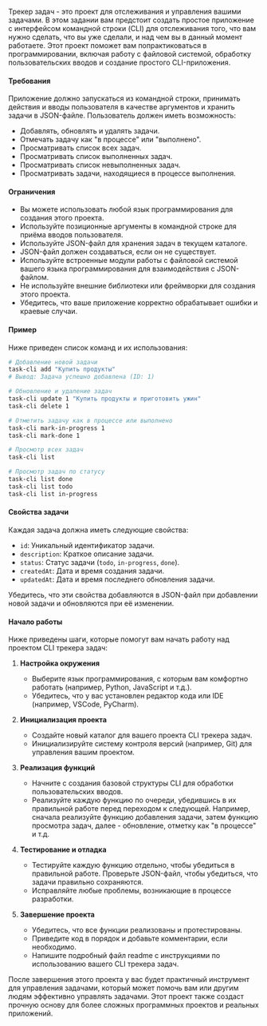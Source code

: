 
Трекер задач - это проект для отслеживания и управления вашими задачами. В этом задании вам предстоит создать простое приложение с интерфейсом командной строки (CLI) для отслеживания того, что вам нужно сделать, что вы уже сделали, и над чем вы в данный момент работаете. Этот проект поможет вам попрактиковаться в программировании, включая работу с файловой системой, обработку пользовательских вводов и создание простого CLI-приложения.

#### Требования

Приложение должно запускаться из командной строки, принимать действия и вводы пользователя в качестве аргументов и хранить задачи в JSON-файле. Пользователь должен иметь возможность:

- Добавлять, обновлять и удалять задачи.
- Отмечать задачу как "в процессе" или "выполнено".
- Просматривать список всех задач.
- Просматривать список выполненных задач.
- Просматривать список невыполненных задач.
- Просматривать задачи, находящиеся в процессе выполнения.

#### Ограничения

- Вы можете использовать любой язык программирования для создания этого проекта.
- Используйте позиционные аргументы в командной строке для приёма вводов пользователя.
- Используйте JSON-файл для хранения задач в текущем каталоге.
- JSON-файл должен создаваться, если он не существует.
- Используйте встроенные модули работы с файловой системой вашего языка программирования для взаимодействия с JSON-файлом.
- Не используйте внешние библиотеки или фреймворки для создания этого проекта.
- Убедитесь, что ваше приложение корректно обрабатывает ошибки и краевые случаи.

#### Пример

Ниже приведен список команд и их использования:

```bash
# Добавление новой задачи
task-cli add "Купить продукты"
# Вывод: Задача успешно добавлена (ID: 1)

# Обновление и удаление задач
task-cli update 1 "Купить продукты и приготовить ужин"
task-cli delete 1

# Отметить задачу как в процессе или выполнено
task-cli mark-in-progress 1
task-cli mark-done 1

# Просмотр всех задач
task-cli list

# Просмотр задач по статусу
task-cli list done
task-cli list todo
task-cli list in-progress
```

#### Свойства задачи

Каждая задача должна иметь следующие свойства:

- `id`: Уникальный идентификатор задачи.
- `description`: Краткое описание задачи.
- `status`: Статус задачи (`todo`, `in-progress`, `done`).
- `createdAt`: Дата и время создания задачи.
- `updatedAt`: Дата и время последнего обновления задачи.

Убедитесь, что эти свойства добавляются в JSON-файл при добавлении новой задачи и обновляются при её изменении.

#### Начало работы

Ниже приведены шаги, которые помогут вам начать работу над проектом CLI трекера задач:

1. **Настройка окружения**
   - Выберите язык программирования, с которым вам комфортно работать (например, Python, JavaScript и т.д.).
   - Убедитесь, что у вас установлен редактор кода или IDE (например, VSCode, PyCharm).

2. **Инициализация проекта**
   - Создайте новый каталог для вашего проекта CLI трекера задач.
   - Инициализируйте систему контроля версий (например, Git) для управления вашим проектом.

3. **Реализация функций**
   - Начните с создания базовой структуры CLI для обработки пользовательских вводов.
   - Реализуйте каждую функцию по очереди, убедившись в их правильной работе перед переходом к следующей. Например, сначала реализуйте функцию добавления задачи, затем функцию просмотра задач, далее - обновление, отметку как "в процессе" и т.д.

4. **Тестирование и отладка**
   - Тестируйте каждую функцию отдельно, чтобы убедиться в правильной работе. Проверьте JSON-файл, чтобы убедиться, что задачи правильно сохраняются.
   - Исправляйте любые проблемы, возникающие в процессе разработки.

5. **Завершение проекта**
   - Убедитесь, что все функции реализованы и протестированы.
   - Приведите код в порядок и добавьте комментарии, если необходимо.
   - Напишите подробный файл readme с инструкциями по использованию вашего CLI трекера задач.

После завершения этого проекта у вас будет практичный инструмент для управления задачами, который может помочь вам или другим людям эффективно управлять задачами. Этот проект также создаст прочную основу для более сложных программных проектов и реальных приложений.

